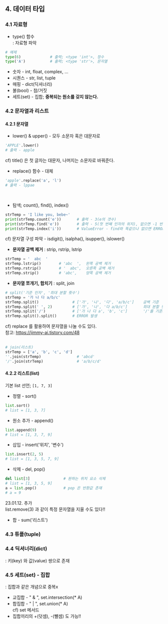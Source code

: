 ## 4. 데이터 타입  

### 4.1 자료형
* type() 함수  
: 자료형 파악
```py
# 예제
type(6)             # 출력; <type 'int'>, 정수
type('A')           # 출력; <type 'str'>, 문자열
```

* 숫자 - int, float, complex, ...  
* 시퀀스 - str, list, tuple  
* 매핑 - dict(딕셔너리)  
* 불(bool) - 참/거짓  
* 세트(set) - 집합; **중복되는 원소를 갖지 않는다.**  

### 4.2 문자열과 리스트
#### 4.2.1 문자열
* lower() & upper() - 모두 소문자 혹은 대문자로
```py
'APPLE'.lower()
# 출력 - apple
```
cf) title() 은 첫 글자는 대문자, 나머지는 소문자로 바꿔준다.  

* replace() 함수 - 대체  

```py
'apple'.replace('a', 'l')
# 출력 - lppae
```  
<br/>

* 탐색; count(), find(), index()  

```py
strTemp = 'I like you, bebe~'
print(strTemp.count('e'))       # 출력 - 3(e의 갯수)
print(strTemp.find('e'))        # 출력 - 5(첫 번째 인자의 위치), 없으면 -1 반환
print(strTemp.index('i'))       # ValueError - find와 똑같으나 없으면 ERROR
```
cf) 문자열 구성 파악 - isdigit(), isalpha(), isupper(), islower()

* __문자열 공백 제거__ : strip, rstrip, lstrip
```py
strTemp = '  abc  '
strTemp.lstrip()        # 'abc  ',  왼쪽 공백 제거
strTemp.rstrip()        # '  abc',  오른쪽 공백 제거
strTemp.strip()         # 'abc',    양쪽 공백 제거
```  

* __문자열 쪼개기, 합치기__ : split, join
```py
# split('기준 인자', '최대 분할 횟수')
strTemp = '가 나 다 a/b/c'
strTemp.split()               # ['가', '나', '다', 'a/b/c']    공백 기준
strTemp.split(' ', 2)         # ['가', '나', '다 a/b/c']       최대 분할 횟수 2라 마지막 x
strTemp.split('/')            # ['가 나 다 a', 'b', 'c']       '/'를 기준으로
strTemp.split().split()       # ERROR 발생
```
cf) replace 를 활용하여 문자열을 나눌 수도 있다.  
참고: https://jimmy-ai.tistory.com/48  
<br/>

```py
# join(리스트)
strTemp = ['a', 'b', 'c', 'd']
''.join(strTemp)                # 'abcd'
'/'.join(strTemp)               # 'a/b/c/d'
```  

#### 4.2.2 리스트(list)
기본 list 선언; `[1, 7, 3]`

* 정렬 - sort()
```py
list.sort()
# list = [1, 3, 7]
```

* 원소 추가 - append()  
```py
list.append(9)
# list = [1, 3, 7, 9]
```  
* 삽입 - insert('위치', '변수')
```py
list.insert(2, 5)
# list = [1, 3, 5, 7, 9]
```

* 삭제 - del, pop()
```py
del list[3]               # 원하는 위치 요소 삭제
# list = [1, 3, 5, 9]
a = list.pop()            # pop 은 반환값 존재
# a = 9
```
23.01.12. 추가  
list.remove(3) 과 같이 특정 문자열을 지울 수도 있다!!  

* 합 - sum('리스트')

### 4.3 튜플(tuple)

### 4.4 딕셔너리(dict)  
: 키(key) 와 값(value) 쌍으로 존재

### 4.5 세트(set) - 집합  
: 집합과 같은 개념으로 중복x  
* 교집합 - " & ", set.intersection(* A)  
* 합집합 - " | ", set.union(* A)  
cf) set 메서드  
* 집합끼리의 +(덧셈), -(뺄셈) 도 가능!!
